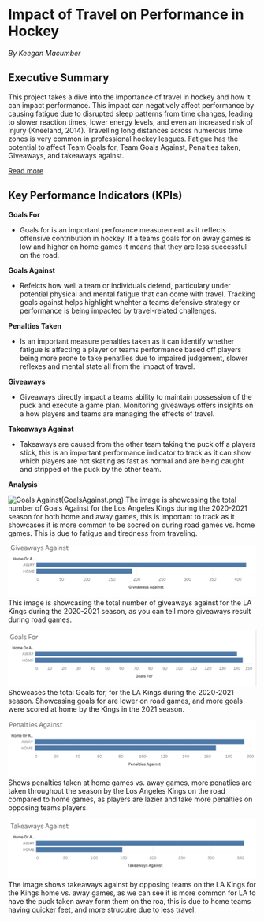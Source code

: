 # Impact of Travel on Performance in Hockey  

*By Keegan Macumber* 

## Executive Summary  

This project takes a dive into the importance of travel in hockey and how it can impact performance. This impact can negatively affect performance by causing fatigue due to disrupted sleep patterns from time changes, leading to slower reaction times, lower energy levels, and even an increased risk of injury (Kneeland, 2014). Travelling long distances across numerous time zones is very common in professional hockey leagues. Fatigue has the potential to affect Team Goals for, Team Goals Against, Penalties taken, Giveaways, and takeaways against.

[Read more](background.md)

## Key Performance Indicators (KPIs) 


**Goals For**
- Goals for is an important perforance measurement as it reflects offensive contribution in hockey. If a teams goals for on away games is low and higher on home games it means that they are less successful on the road. 

**Goals Against**
- Refelcts how well a team or individuals defend, particulary under potential physical and mental fatigue that can come with travel. Tracking goals against helps highlight whehter a teams defensive strategy or performance is being impacted by travel-related challenges. 

**Penalties Taken**
- Is an important measure penalties taken as it can identify whether fatigue is affecting a player or teams performance based off players being more prone to take penatlies due to impaired judgement, slower reflexes and mental state all from the impact of travel. 

**Giveaways**
- Giveaways directly impact a teams ability to maintain possession of the puck and execute a game plan. Monitoring giveaways offers insights on a how players and teams are managing the effects of travel. 

**Takeaways Against**
- Takeaways are caused from the other team taking the puck off a players stick, this is an important performance indicator to track as it can show which players are not skating as fast as normal and are being caught and stripped of the puck by the other team.



**Analysis**
  
![Goals Against](src)(GoalsAgainst.png)
The image is showcasing the total number of Goals Against for the Los Angeles Kings during the 2020-2021 season for both home and away games, this is important to track as it showcases it is more common to be socred on during road games vs. home games. This is due to fatigue and tiredness from traveling. 


![Giveaways Against](GiveawaysAgainst.png)
This image is showcasing the total number of giveaways against for the LA Kings during the 2020-2021 season, as you can tell more giveaways result during road games. 


![Goals For](GoalsFor.png)
Showcases the total Goals for, for the LA Kings during the 2020-2021 season. Showcasing goals for are lower on road games, and more goals were scored at home by the Kings in the 2021 season. 


![Penalties Against](PenaltiesAgainst.png)
Shows penalties taken at home games vs. away games, more penatlies are taken throughout the season by the Los Angeles Kings on the road compared to home games, as players are lazier and take more penalties on opposing teams players. 



![Takeaways Against](TakeawaysAgainst.png)
The image shows takeaways against by opposing teams on the LA Kings for the Kings home vs. away games, as we can see it is more common for LA to have the puck taken away form them on the roa, this is due to home teams having quicker feet, and more strucutre due to less travel. 





 

 
